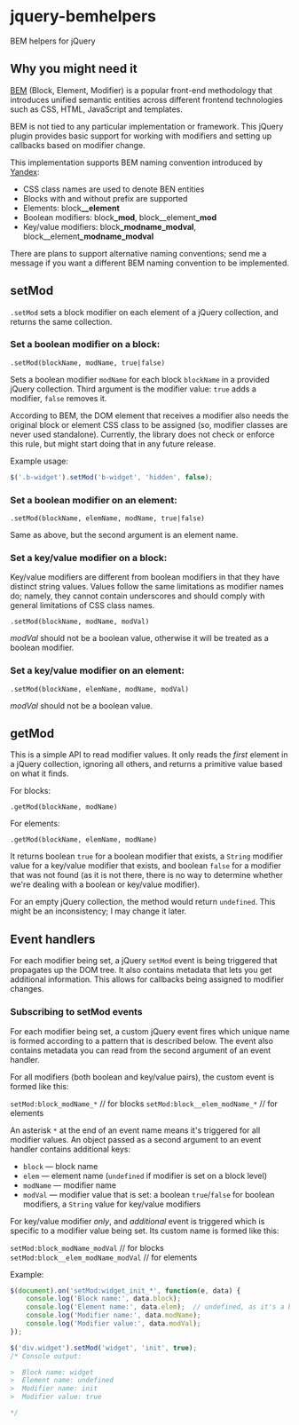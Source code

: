 # jquery-bemhelpers

BEM helpers for jQuery 

## Why you might need it

[BEM](http://bem.info) (Block, Element, Modifier) is a popular front-end methodology that introduces unified semantic entities across different frontend technologies such as CSS, HTML, JavaScript and templates.

BEM is not tied to any particular implementation or framework. This jQuery plugin provides basic support for working with modifiers and setting up callbacks based on modifier change.

This implementation supports BEM naming convention introduced by [Yandex](http://yandex.com):

  * CSS class names are used to denote BEN entities
  * Blocks with and without prefix are supported
  * Elements: block<strong>__element</strong>
  * Boolean modifiers: block<strong>_mod</strong>, block__element<strong>_mod</strong>
  * Key/value modifiers: block<strong>_modname_modval</strong>, block__element<strong>_modname_modval</strong>

There are plans to support alternative naming conventions; send me a message if you want a different BEM naming convention to be implemented.

## setMod

`.setMod` sets a block modifier on each element of a jQuery collection, and returns the same collection.

### Set a boolean modifier on a block:

`.setMod(blockName, modName, true|false)`

Sets a boolean modifier `modName` for each block `blockName` in a provided jQuery collection.
Third argument is the modifier value: `true` adds a modifier, `false` removes it.

According to BEM, the DOM element that receives a modifier also needs the original block or element CSS class to be assigned (so, modifier classes are never used standalone). Currently, the library does not check or enforce this rule, but might start doing that in any future release.

Example usage:
```javascript
$('.b-widget').setMod('b-widget', 'hidden', false);
```

### Set a boolean modifier on an element:

`.setMod(blockName, elemName, modName, true|false)`

Same as above, but the second argument is an element name.

### Set a key/value modifier on a block:

Key/value modifiers are different from boolean modifiers in that they have distinct string values. Values follow the same limitations as modifier names do; namely, they cannot contain underscores and should comply with general limitations of CSS class names.

`.setMod(blockName, modName, modVal)`

*modVal* should not be a boolean value, otherwise it will be treated as a boolean modifier.

### Set a key/value modifier on an element:

`.setMod(blockName, elemName, modName, modVal)`

*modVal* should not be a boolean value.

## getMod

This is a simple API to read modifier values. It only reads the *first* element in a jQuery collection, ignoring all others, and returns a primitive value based on what it finds.

For blocks:

`.getMod(blockName, modName)`

For elements:

`.getMod(blockName, elemName, modName)`

It returns boolean `true` for a boolean modifier that exists, a `String` modifier value for a key/value modifier that exists, and boolean `false` for a modifier that was not found (as it is not there, there is no way to determine whether we're dealing with a boolean or key/value modifier).

For an empty jQuery collection, the method would return `undefined`. This might be an inconsistency; I may change it later.

## Event handlers

For each modifier being set, a jQuery `setMod` event is being triggered that propagates up the DOM tree. It also contains metadata that lets you get additional information. This allows for callbacks being assigned to modifier changes.

### Subscribing to setMod events

For each modifier being set, a custom jQuery event fires which unique name is formed according to a pattern that is described below. The event also contains metadata you can read from the second argument of an event handler.

For all modifiers (both boolean and key/value pairs), the custom event is formed like this:

`setMod:block_modName_*`  // for blocks
`setMod:block__elem_modName_*`  // for elements

An asterisk `*` at the end of an event name means it's triggered for all modifier values. An object passed as a second argument to an event handler contains additional keys:

   * `block` — block name
   * `elem` — element name (`undefined` if modifier is set on a block level)
   * `modName` — modifier name
   * `modVal` — modifier value that is set: a boolean `true`/`false` for boolean modifiers, a `String` value for key/value modifiers

For key/value modifier *only*, and *additional* event is triggered which is specific to a modifier value being set. Its custom name is formed like this:

`setMod:block_modName_modVal`  // for blocks
`setMod:block__elem_modName_modVal`  // for elements

Example:

```javascript
$(document).on('setMod:widget_init_*', function(e, data) {
    console.log('Block name:', data.block);
    console.log('Element name:', data.elem);  // undefined, as it's a block-level modifier
    console.log('Modifier name:', data.modName);
    console.log('Modifier value:', data.modVal);
});

$('div.widget').setMod('widget', 'init', true);
/* Console output:

>  Block name: widget
>  Element name: undefined
>  Modifier name: init
>  Modifier value: true

*/
```
